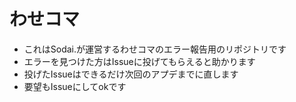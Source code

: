 # わせコマ
- これはSodai.が運営するわせコマのエラー報告用のリポジトリです
- エラーを見つけた方はIssueに投げてもらえると助かります
- 投げたIssueはできるだけ次回のアプデまでに直します
- 要望もIssueにしてokです
